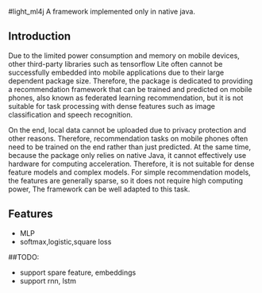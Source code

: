 #light_ml4j
A framework implemented only in native java.

## Introduction
Due to the limited power consumption and memory on mobile devices, 
other third-party libraries such as tensorflow Lite often cannot 
be successfully embedded into mobile applications due to their 
large dependent package size. Therefore, the package is dedicated 
to providing a recommendation framework that can be trained and predicted 
on mobile phones, also known as federated learning recommendation, 
but it is not suitable for task processing with dense features such as 
image classification and speech recognition.



On the end, local data cannot be uploaded due to privacy protection and other reasons. 
Therefore, recommendation tasks on mobile phones often need to be trained on the 
end rather than just predicted. At the same time, because the package only relies 
on native Java, it cannot effectively use hardware for computing acceleration. 
Therefore, it is not suitable for dense feature models and complex models. 
For simple recommendation models, the features are generally sparse, so it does not
 require high computing power, The framework can be well adapted to this task.

## Features
- MLP
- softmax,logistic,square loss

##TODO:
- support spare feature, embeddings
- support rnn, lstm